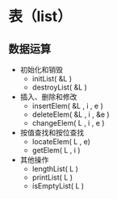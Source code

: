 # 表（list）

## 数据运算

* 初始化和销毁
  * initList\( &L \)
  * destroyList\( &L \)
* 插入、删除和修改
  * insertElem\( &L , i , e \)
  * deleteElem\( &L , i , &e \)
  * changeElem\( L , i , e \)
* 按值查找和按位查找
  * locateElem\( L , e\)
  * getElem\( L , i \)
* 其他操作
  * lengthList\( L \)
  * printList\( L \)
  * isEmptyList\( L \)

